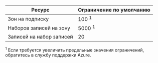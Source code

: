 
| Ресурс | Ограничение по умолчанию |
| --- | --- |
| Зон на подписку |100 <sup>1</sup> |
| Наборов записей на зону |5000 <sup>1</sup> |
| Записей на набор записей |20 |

<sup>1</sup> Если требуется увеличить предельные значения ограничений, обратитесь в службу поддержки Azure.
